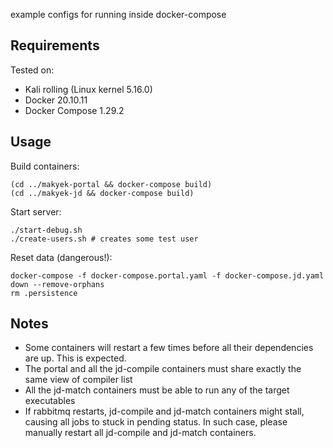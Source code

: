 example configs for running inside docker-compose

## Requirements

Tested on:
- Kali rolling (Linux kernel 5.16.0)
- Docker 20.10.11
- Docker Compose 1.29.2

## Usage

Build containers:
```shell
(cd ../makyek-portal && docker-compose build)
(cd ../makyek-jd && docker-compose build)
```

Start server:
```shell
./start-debug.sh
./create-users.sh # creates some test user
```

Reset data (dangerous!):
```shell
docker-compose -f docker-compose.portal.yaml -f docker-compose.jd.yaml down --remove-orphans
rm .persistence
```

## Notes

- Some containers will restart a few times before all their dependencies are up. This is expected. 
- The portal and all the jd-compile containers must share exactly the same view of compiler list
- All the jd-match containers must be able to run any of the target executables
- If rabbitmq restarts, jd-compile and jd-match containers might stall, causing all jobs to stuck in pending status. In such case, please manually restart all jd-compile and jd-match containers. 
